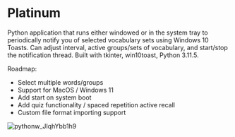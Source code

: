 # Platinum

Python application that runs either windowed or in the system tray to periodically notify you of selected vocabulary sets using Windows 10 Toasts. Can adjust interval, active groups/sets of vocabulary, and start/stop the notification thread. Built with tkinter, win10toast, Python 3.11.5.

Roadmap:
- Select multiple words/groups
- Support for MacOS / Windows 11
- Add start on system boot
- Add quiz functionality / spaced repetition active recall
- Custom file format importing support
 
![pythonw_JIqhYbb1h9](https://github.com/seanbeaulieu/platinum/assets/54913639/9bbcacc9-e54d-4ac6-8211-37154ad85b36)
